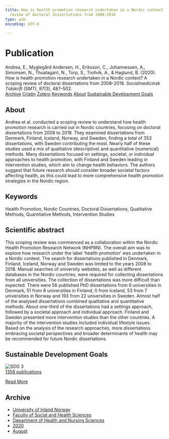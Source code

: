 ```yaml
---
title: How is health promotion research undertaken in a Nordic context? A scoping
  review of doctoral dissertations from 2008–2018
type: pub
encoding: UTF-8

---
```

<h1>Publication</h1>
<article id="csl-bib-container-HDS6ZNSB" class="csl-bib-container">
  <div class="csl-bib-body"> <div class="csl-entry">Andrea, E., Myglegård Andersen, H., Eriksson, C., Johannessen, A., Simonsen, N., Thualagant, N., Torp, S., Trollvik, A., &#38; Haglund, B. (2020). How is health promotion research undertaken in a Nordic context? A scoping review of doctoral dissertations from 2008–2018. <i>Socialmedicinsk Tidskrift (SMT)</i>, <i>97</i>(3), 487–502.</div> </div>
  <div class="csl-bib-buttons">
    <a href="#taxonomy-article-HDS6ZNSB" alt="archive" class="csl-bib-button">Archive</a>
    <a href="https://app.cristin.no/results/show.jsf?id=1824946" alt="Cristin" class="csl-bib-button">Cristin</a>
    <a href="http://zotero.org/groups/5881554/items/HDS6ZNSB" alt="Zotero" class="csl-bib-button">Zotero</a>
    <a href="#keywords-article-HDS6ZNSB" alt="keywords" class="csl-bib-button">Keywords</a>
    <a href="#about-article-HDS6ZNSB" alt="about_pub" class="csl-bib-button">About</a>
    <a href="#sdg-article-HDS6ZNSB" alt="sdg" class="csl-bib-button">Sustainable Development Goals</a>
  </div>
  <div id="csl-bib-meta-container-HDS6ZNSB"></div>
</article>
<div id="csl-bib-meta-HDS6ZNSB" class="csl-bib-meta">
  <article id="about-article-HDS6ZNSB" class="about_pub-article">
    <h1>About</h1>
    Andrea et al. conducted a scoping review to understand how health promotion research is carried out in Nordic countries, focusing on doctoral dissertations from 2008 to 2018. They examined dissertations from Denmark, Finland, Iceland, Norway, and Sweden, finding a total of 353 dissertations, with Sweden contributing the most. Nearly half of these studies used a mix of qualitative (descriptive) and quantitative (numerical) methods. Many dissertations focused on settings, societal, or individual approaches to health promotion, with Finland and Sweden leading in intervention studies, which aim to change health behaviors. The authors suggest that future research should consider broader societal factors affecting health, as this could lead to more comprehensive health promotion strategies in the Nordic region.
  </article>
  <article id="keywords-article-HDS6ZNSB" class="keywords-article">
    <h1>Keywords</h1>
    Health Promotion, Nordic Countries, Doctoral Dissertations, Qualitative Methods, Quantitative Methods, Intervention Studies
  </article>
  <article id="abstract-article-HDS6ZNSB" class="abstract-article">
    <h1>Scientific abstract</h1>
    This scoping review was commenced as a collaboration within the Nordic Health Promotion Research Network (NHPRN). The overall aim was to explore how research under the label ‘health promotion’ was undertaken in a Nordic context. The search for dissertations published in Denmark, Finland, Iceland, Norway and Sweden was limited to the years 2008 to 2018. Manual searches of university websites, as well as different databases in the Nordic countries, were required for collecting dissertations from all universities. The collection of dissertations was more difficult than expected. There were 56 published PhD dissertations from 6 universities in Denmark, 51 from 8 universities in Finland, 0 from Iceland, 53 from 7 universities in Norway and 193 from 22 universities in Sweden. Almost half of the analysed dissertations combined qualitative and quantitative methods. About one-third of the dissertations had a settings approach, followed by a societal approach and individual approach. Finland and Sweden presented more intervention studies than the other countries. A majority of the intervention studies included individual lifestyle issues. Based on the analysis of the research approaches, more dissertations embracing societal perspectives and broader determinants of health may be recommended for future Nordic dissertations.
  </article>
  <article id="sdg-article-HDS6ZNSB" class="sdg-article">
    <h1>Sustainable Development Goals</h1>
    <div class="sdg-container"><div id="sdg3" class="sdg">
        <img src="{{< params subfolder >}}images/sdg/sdg03_en.png" class="image" alt="SDG 3">
        <div class="sdg-overlay">
          <a href="{{< params subfolder >}}en/archive/?sdg=3#archive" class="sdg-publication-count"><span>1358</span> publications</a>
          <p><a href="https://sdgs.un.org/goals/goal3" class="sdg-read-more">Read More</a></p>
        </div>
      </div></div>
  </article>
  <article id="taxonomy-article-HDS6ZNSB" class="taxonomy-article">
    <h1>Archive</h1>
    <ul>
      <li><a href="{{< params subfolder >}}en/archive/?key=3DCRN523">University of Inland Norway</a></li>
      <li><a href="{{< params subfolder >}}en/archive/?key=IDKFS3MX">Faculty of Social and Health Sciences</a></li>
      <li><a href="{{< params subfolder >}}en/archive/?key=GTV4ECMZ">Department of Health and Nursing Sciences</a></li>
      <li><a href="{{< params subfolder >}}en/archive/?key=LNJIKLR2">2020</a></li>
      <li><a href="{{< params subfolder >}}en/archive/?key=MCAHBVNW">August</a></li>
    </ul>
  </article>
</div>
